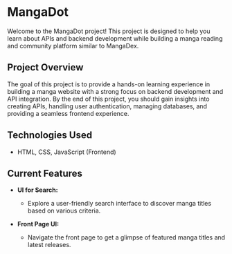 # MangaDot 

Welcome to the MangaDot project! This project is designed to help you learn about APIs and backend development while building a manga reading and community platform similar to MangaDex.

## Project Overview

The goal of this project is to provide a hands-on learning experience in building a manga website with a strong focus on backend development and API integration. By the end of this project, you should gain insights into creating APIs, handling user authentication, managing databases, and providing a seamless frontend experience.

## Technologies Used

- HTML, CSS, JavaScript (Frontend)

## Current Features

- **UI for Search:**
  - Explore a user-friendly search interface to discover manga titles based on various criteria.

- **Front Page UI:**
  - Navigate the front page to get a glimpse of featured manga titles and latest releases.  